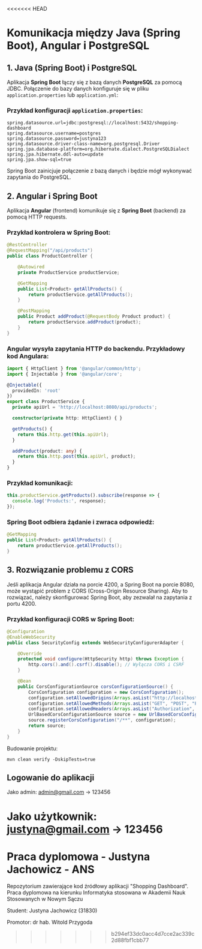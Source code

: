 <<<<<<< HEAD
# Komunikacja między Java (Spring Boot), Angular i PostgreSQL

## 1. Java (Spring Boot) i PostgreSQL

Aplikacja **Spring Boot** łączy się z bazą danych **PostgreSQL** za pomocą JDBC. Połączenie do bazy danych konfiguruje się w pliku `application.properties` lub `application.yml`:

### Przykład konfiguracji `application.properties`:
```properties
spring.datasource.url=jdbc:postgresql://localhost:5432/shopping-dashboard
spring.datasource.username=postgres
spring.datasource.password=justyna123
spring.datasource.driver-class-name=org.postgresql.Driver
spring.jpa.database-platform=org.hibernate.dialect.PostgreSQLDialect
spring.jpa.hibernate.ddl-auto=update
spring.jpa.show-sql=true
```

Spring Boot zainicjuje połączenie z bazą danych i będzie mógł wykonywać zapytania do PostgreSQL.

## 2. Angular i Spring Boot

Aplikacja **Angular** (frontend) komunikuje się z **Spring Boot** (backend) za pomocą HTTP requests.


### Przykład kontrolera w Spring Boot:
```java
@RestController
@RequestMapping("/api/products")
public class ProductController {

    @Autowired
    private ProductService productService;

    @GetMapping
    public List<Product> getAllProducts() {
        return productService.getAllProducts();
    }

    @PostMapping
    public Product addProduct(@RequestBody Product product) {
        return productService.addProduct(product);
    }
}
```

### Angular wysyła zapytania HTTP do backendu. Przykładowy kod Angulara:

```typescript
import { HttpClient } from '@angular/common/http';
import { Injectable } from '@angular/core';

@Injectable({
  providedIn: 'root'
})
export class ProductService {
  private apiUrl = 'http://localhost:8080/api/products';

  constructor(private http: HttpClient) { }

  getProducts() {
    return this.http.get(this.apiUrl);
  }

  addProduct(product: any) {
    return this.http.post(this.apiUrl, product);
  }
}
```

### Przykład komunikacji:

```typescript
this.productService.getProducts().subscribe(response => {
  console.log('Products:', response);
});
```

### Spring Boot odbiera żądanie i zwraca odpowiedź:

```java
@GetMapping
public List<Product> getAllProducts() {
    return productService.getAllProducts();
}
```

## 3. Rozwiązanie problemu z CORS

Jeśli aplikacja Angular działa na porcie 4200, a Spring Boot na porcie 8080, może wystąpić problem z CORS (Cross-Origin Resource Sharing). Aby to rozwiązać, należy skonfigurować Spring Boot, aby zezwalał na zapytania z portu 4200.

### Przykład konfiguracji CORS w Spring Boot:

```java
@Configuration
@EnableWebSecurity
public class SecurityConfig extends WebSecurityConfigurerAdapter {

    @Override
    protected void configure(HttpSecurity http) throws Exception {
        http.cors().and().csrf().disable(); // Wyłącza CORS i CSRF
    }

    @Bean
    public CorsConfigurationSource corsConfigurationSource() {
        CorsConfiguration configuration = new CorsConfiguration();
        configuration.setAllowedOrigins(Arrays.asList("http://localhost:4200"));
        configuration.setAllowedMethods(Arrays.asList("GET", "POST", "PUT", "DELETE"));
        configuration.setAllowedHeaders(Arrays.asList("Authorization", "Content-Type"));
        UrlBasedCorsConfigurationSource source = new UrlBasedCorsConfigurationSource();
        source.registerCorsConfiguration("/**", configuration);
        return source;
    }
}
```

Budowanie projektu:

`mvn clean verify -DskipTests=true`


## Logowanie do aplikacji

Jako admin: admin@gmail.com -> 123456

Jako użytkownik: justyna@gmail.com -> 123456
=======
# Praca dyplomowa - Justyna Jachowicz - ANS

Repozytorium zawierające kod źródłowy aplikacji "Shopping Dashboard".
Praca dyplomowa na kierunku Informatyka stosowana w Akademii Nauk Stosowanych w Nowym Sączu

Student: Justyna Jachowicz (31830)

Promotor: dr hab. Witold Przygoda
>>>>>>> b294ef33dc0acc4d7cce2ac339c2d88fbf1cbb77
